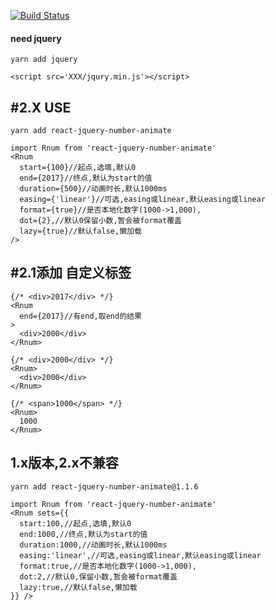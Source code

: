 [![Build Status](https://travis-ci.org/moiamoia/react-jquery-number-animate.svg?branch=master)](https://travis-ci.org/moiamoia/react-jquery-number-animate)

#### need jquery
`yarn add jquery`

`<script src='XXX/jqury.min.js'></script>`


## #2.X USE
`yarn add react-jquery-number-animate`

```
import Rnum from 'react-jquery-number-animate'
<Rnum
  start={100}//起点,选填,默认0
  end={2017}//终点,默认为start的值
  duration={500}//动画时长,默认1000ms
  easing={'linear'}//可选,easing或linear,默认easing或linear
  format={true}//是否本地化数字(1000->1,000),
  dot={2},//默认0保留小数,暂会被format覆盖
  lazy={true}//默认false,懒加载
/>
```

## #2.1添加 自定义标签
```
{/* <div>2017</div> */}
<Rnum
  end={2017}//有end,取end的结果
>
  <div>2000</div>
</Rnum>
```
```
{/* <div>2000</div> */}
<Rnum>
  <div>2000</div>
</Rnum>
```
```
{/* <span>1000</span> */}
<Rnum>
  1000
</Rnum>
```


## 1.x版本,2.x不兼容
`yarn add react-jquery-number-animate@1.1.6`
```
import Rnum from 'react-jquery-number-animate'
<Rnum sets={{
  start:100,//起点,选填,默认0
  end:1000,//终点,默认为start的值
  duration:1000,//动画时长,默认1000ms
  easing:'linear',//可选,easing或linear,默认easing或linear
  format:true,//是否本地化数字(1000->1,000),
  dot:2,//默认0,保留小数,暂会被format覆盖
  lazy:true,//默认false,懒加载
}} />
```
